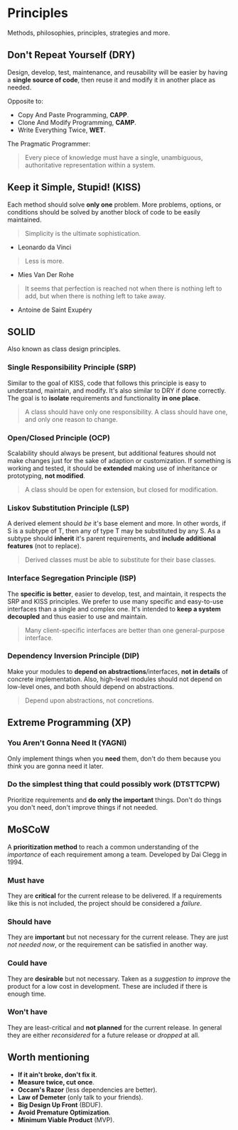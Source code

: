 # Principles

Methods, philosophies, principles, strategies and more.

## Don't Repeat Yourself (DRY)

Design, develop, test, maintenance, and reusability will be easier by having a **single source of code**, then reuse it and modify it in another place as needed.

Opposite to:

- Copy And Paste Programming, **CAPP**.
- Clone And Modify Programming, **CAMP**.
- Write Everything Twice, **WET**.

The Pragmatic Programmer:
>Every piece of knowledge must have a single, unambiguous, authoritative representation within a system.

## Keep it Simple, Stupid! (KISS)

Each method should solve **only one** problem. More problems, options, or conditions should be solved by another block of code to be easily maintained.

>Simplicity is the ultimate sophistication.

- Leonardo da Vinci

>Less is more.

- Mies Van Der Rohe

>It seems that perfection is reached not when there is nothing left to add, but when there is nothing left to take away.

- Antoine de Saint Exupéry

## SOLID

Also known as class design principles.

### Single Responsibility Principle (SRP)

Similar to the goal of KISS, code that follows this principle is easy to understand, maintain, and modify. It's also similar to DRY if done correctly. The goal is to **isolate** requirements and functionality **in one place**.

>A class should have only one responsibility. A class should have one, and only one reason to change.

### Open/Closed Principle (OCP)

Scalability should always be present, but additional features should not make changes just for the sake of adaption or customization. If something is working and tested, it should be **extended** making use of inheritance or prototyping, **not modified**.

>A class should be open for extension, but closed for modification.

### Liskov Substitution Principle (LSP)

A derived element should *be* it's base element and more. In other words, if S is a subtype of T, then any of type T may be substituted by any S. As a subtype should **inherit** it's parent requirements, and **include additional features** (not to replace).

>Derived classes must be able to substitute for their base classes.

### Interface Segregation Principle (ISP)

The **specific is better**, easier to develop, test, and maintain, it respects the SRP and KISS principles. We prefer to use many specific and easy-to-use interfaces than a single and complex one. It's intended to **keep a system decoupled** and thus easier to use and maintain.

>Many client-specific interfaces are better than one general-purpose interface.

### Dependency Inversion Principle (DIP)

Make your modules to **depend on abstractions**/interfaces, **not in details** of concrete implementation. Also, high-level modules should not depend on low-level ones, and both should depend on abstractions.

>Depend upon abstractions, not concretions.

## Extreme Programming (XP)

### You Aren't Gonna Need It (YAGNI)

Only implement things when you **need** them, don't do them because you *think* you are gonna need it later.

### Do the simplest thing that could possibly work (DTSTTCPW)

Prioritize requirements and **do only the important** things. Don't do things you don't need, don't improve things if not needed.

## MoSCoW

A **prioritization method** to reach a common understanding of the *importance* of each requirement among a team. Developed by Dai Clegg in 1994.

### Must have

They are **critical** for the current release to be delivered. If a requirements like this is not included, the project should be considered a *failure*.

### Should have

They are **important** but not necessary for the current release. They are just *not needed now*, or the requirement can be satisfied in another way.

### Could have

They are **desirable** but not necessary. Taken as a  *suggestion to improve* the product for a low cost in development. These are included if there is enough time.

### Won't have

They are least-critical and **not planned** for the current release. In general they are either *reconsidered* for a future release or *dropped* at all.

## Worth mentioning

- **If it ain't broke, don't fix it**.
- **Measure twice, cut once**.
- **Occam's Razor** (less dependencies are better).
- **Law of Demeter** (only talk to your friends).
- **Big Design Up Front** (BDUF).
- **Avoid Premature Optimization**.
- **Minimum Viable Product** (MVP).
